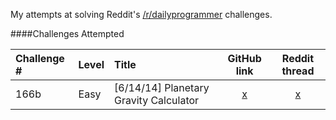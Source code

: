 My attempts at solving Reddit's [/r/dailyprogrammer](http://www.reddit.com/r/dailyprogrammer/) challenges.

####Challenges Attempted

| Challenge # | Level | Title | GitHub link | Reddit thread |
| :---------- | :---- | :---- | :---------: | :-----------: |
| 166b | Easy | [6/14/14] Planetary Gravity Calculator | [x](https://github.com/dsoegijono/dailyprogrammer/tree/master/166b_easy) | [x](http://www.reddit.com/r/dailyprogrammer/comments/284mep/6142014_challenge_166b_easy_planetary_gravity/) |
